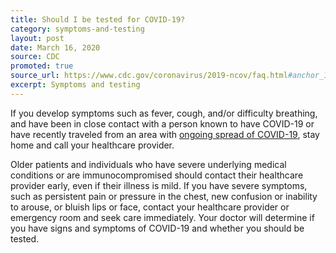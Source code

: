 ```yaml
---
title: Should I be tested for COVID-19?
category: symptoms-and-testing
layout: post
date: March 16, 2020
source: CDC
promoted: true
source_url: https://www.cdc.gov/coronavirus/2019-ncov/faq.html#anchor_1584389201096
excerpt: Symptoms and testing
---
```


If you develop symptoms such as fever, cough, and/or difficulty breathing, and have been in close contact with a person known to have COVID-19 or have recently traveled from an area with [ongoing spread of COVID-19](https://www.cdc.gov/coronavirus/2019-ncov/prepare/transmission.html), stay home and call your
healthcare provider.

Older patients and individuals who have severe underlying medical conditions or are immunocompromised should contact their healthcare provider early, even if their illness is mild. If you have severe symptoms, such as persistent pain or pressure in the chest, new confusion or inability to arouse, or bluish lips or face, contact your healthcare provider or emergency room and seek care immediately. Your doctor will determine if you have signs and symptoms of COVID-19 and whether you should be tested.
